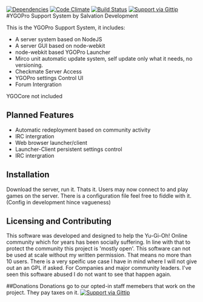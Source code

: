 [![Dependencies](https://david-dm.org/SalvationDevelopment/YGOPro-Support-System.svg)](https://david-dm.org/)
[![Code Climate](https://codeclimate.com/github/SalvationDevelopment/YGOPro-Support-System.png)](https://codeclimate.com/github/SalvationDevelopment/YGOPro-Support-System)
[![Build Status](https://travis-ci.org/SalvationDevelopment/YGOPro-Support-System.svg?branch=master)](https://travis-ci.org/SalvationDevelopment/YGOPro-Support-System)
[![Support via Gittip](http://img.shields.io/gittip/Zayelion.svg)](https://www.gittip.com/Zayelion/)
#YGOPro Support System
by Salvation Development

This is the YGOPro Support System, it includes:
* A server system based on NodeJS 
* A server GUI based on node-webkit
* node-webkit based YGOPro Launcher
* Mirco unit automatic update system, self update only what it needs, no versioning.
* Checkmate Server Access
* YGOPro settings Control UI
* Forum Intergration

YGOCore not included

## Planned Features
* Automatic redeployment based on community activity
* IRC intergration
* Web browser launcher/client
* Launcher-Client persistent settings control
* IRC intergration


## Installation
Download the server, run it. Thats it. Users may now connect to and play games on the server. There is a configuration file feel free to fiddle with it. (Config in development hince vagueness)

## Licensing and Contributing
This software was developed and designed to help the Yu-Gi-Oh! Online community which for years has been socially suffering. In line with that to protect the community this project is 'mostly open'. This software can not be used at scale without my written permission. That means no more than 10 users. There is a very speific use case I have in mind where I will not give out an an GPL if asked. For Companies and major community leaders. I've seen this software abused I do not want to see that happen again.

##Donations
Donations go to our opted-in staff memebers that work on the project. They pay taxes on it.
[![Support via Gittip](https://rawgithub.com/twolfson/gittip-badge/0.2.0/dist/gittip.png)](https://www.gittip.com/Zayelion/)
